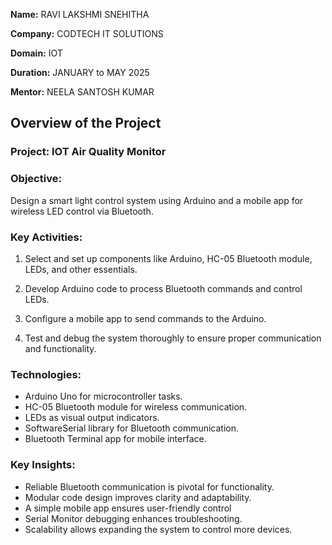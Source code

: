 **Name:** RAVI LAKSHMI SNEHITHA

**Company:** CODTECH IT SOLUTIONS

**Domain:** IOT

**Duration:** JANUARY to MAY 2025

**Mentor:** NEELA SANTOSH KUMAR


## Overview of the Project 

### Project: IOT Air Quality Monitor

### Objective:
Design a smart light control system using Arduino and a mobile app for wireless LED control via Bluetooth.

### Key Activities:
1. Select and set up components like Arduino, HC-05 Bluetooth module, LEDs, and other essentials.

2. Develop Arduino code to process Bluetooth commands and control LEDs.

3. Configure a mobile app to send commands to the Arduino.

4. Test and debug the system thoroughly to ensure proper communication and functionality.

### Technologies:
- Arduino Uno for microcontroller tasks.
- HC-05 Bluetooth module for wireless communication.
- LEDs as visual output indicators.
- SoftwareSerial library for Bluetooth communication.
- Bluetooth Terminal app for mobile interface.

### Key Insights:
- Reliable Bluetooth communication is pivotal for functionality.
- Modular code design improves clarity and adaptability.
- A simple mobile app ensures user-friendly control
- Serial Monitor debugging enhances troubleshooting.
- Scalability allows expanding the system to control more devices.
